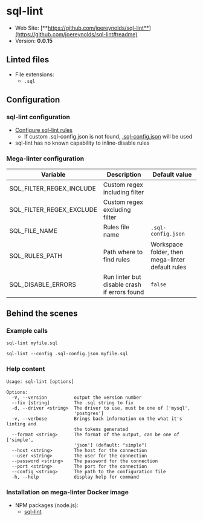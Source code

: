 <!-- markdownlint-disable MD033 MD041 -->
<!-- Generated by .automation/build.py, please do not update manually -->
# sql-lint

- Web Site: [**https://github.com/joereynolds/sql-lint**](https://github.com/joereynolds/sql-lint#readme)
- Version: **0.0.15**

## Linted files

- File extensions:
  - `.sql`

## Configuration

### sql-lint configuration

- [Configure sql-lint rules](https://sql-lint.readthedocs.io/en/latest/files/configuration.html)
  - If custom .sql-config.json is not found, [.sql-config.json](https://github.com/nvuillam/mega-linter/tree/master/TEMPLATES/.sql-config.json) will be used
- sql-lint has no known capability to inline-disable rules

### Mega-linter configuration

| Variable | Description | Default value |
| ----------------- | -------------- | -------------- |
| SQL_FILTER_REGEX_INCLUDE | Custom regex including filter |  |
| SQL_FILTER_REGEX_EXCLUDE | Custom regex excluding filter |  |
| SQL_FILE_NAME | Rules file name | `.sql-config.json` |
| SQL_RULES_PATH | Path where to find rules | Workspace folder, then mega-linter default rules |
| SQL_DISABLE_ERRORS | Run linter but disable crash if errors found | `false` |

## Behind the scenes

### Example calls

```shell
sql-lint myfile.sql
```

```shell
sql-lint --config .sql-config.json myfile.sql
```


### Help content

```shell
Usage: sql-lint [options]

Options:
  -V, --version          output the version number
  --fix [string]         The .sql string to fix
  -d, --driver <string>  The driver to use, must be one of ['mysql',
                         'postgres']
  -v, --verbose          Brings back information on the what it's linting and
                         the tokens generated
  --format <string>      The format of the output, can be one of ['simple',
                         'json'] (default: "simple")
  --host <string>        The host for the connection
  --user <string>        The user for the connection
  --password <string>    The password for the connection
  --port <string>        The port for the connection
  --config <string>      The path to the configuration file
  -h, --help             display help for command

```

### Installation on mega-linter Docker image

- NPM packages (node.js):
  - [sql-lint](https://www.npmjs.com/package/sql-lint)
